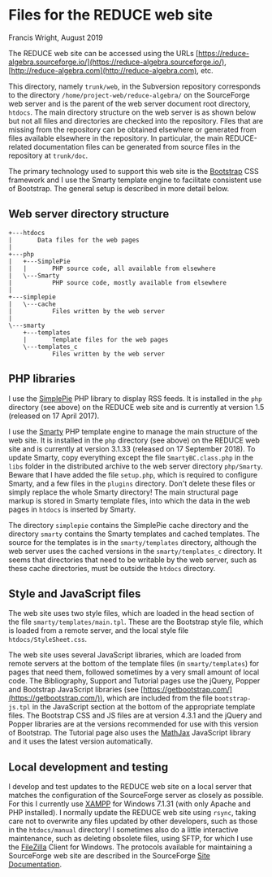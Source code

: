 Files for the REDUCE web site
=============================

Francis Wright, August 2019

The REDUCE web site can be accessed using the URLs
[https://reduce-algebra.sourceforge.io/](https://reduce-algebra.sourceforge.io/),
[http://reduce-algebra.com](http://reduce-algebra.com), etc.

This directory, namely `trunk/web`, in the Subversion repository
corresponds to the directory `/home/project-web/reduce-algebra/` on
the SourceForge web server and is the parent of the web server
document root directory, `htdocs`.  The main directory structure on
the web server is as shown below but not all files and directories are
checked into the repository.  Files that are missing from the
repository can be obtained elsewhere or generated from files available
elsewhere in the repository.  In particular, the main REDUCE-related
documentation files can be generated from source files in the
repository at `trunk/doc`.

The primary technology used to support this web site is the
[Bootstrap](https://getbootstrap.com/) CSS framework and I use the
Smarty template engine to facilitate consistent use of Bootstrap.  The
general setup is described in more detail below.

Web server directory structure
------------------------------

	+---htdocs
	|       Data files for the web pages
	|               
	+---php
	|   +---SimplePie
	|   |       PHP source code, all available from elsewhere
	|   \---Smarty
	|           PHP source code, mostly available from elsewhere
	|               
	+---simplepie
	|   \---cache
	|           Files written by the web server
	|           
	\---smarty
	    +---templates
	    |       Template files for the web pages
	    \---templates_c
	            Files written by the web server

PHP libraries
-------------

I use the [SimplePie](http://simplepie.org/) PHP library to display
RSS feeds.  It is installed in the `php` directory (see above) on the
REDUCE web site and is currently at version 1.5 (released on 17 April
2017).

I use the [Smarty](https://www.smarty.net/) PHP template engine to
manage the main structure of the web site.  It is installed in the
`php` directory (see above) on the REDUCE web site and is currently at
version 3.1.33 (released on 17 September 2018).  To update Smarty,
copy everything except the file `SmartyBC.class.php` in the `libs`
folder in the distributed archive to the web server directory
`php/Smarty`.  Beware that I have added the file `setup.php`, which is
required to configure Smarty, and a few files in the `plugins`
directory.  Don't delete these files or simply replace the whole
Smarty directory!  The main structural page markup is stored in Smarty
template files, into which the data in the web pages in `htdocs` is
inserted by Smarty.

The directory `simplepie` contains the SimplePie cache directory and
the directory `smarty` contains the Smarty templates and cached
templates.  The source for the templates is in the `smarty/templates`
directory, although the web server uses the cached versions in the
`smarty/templates_c` directory.  It seems that directories that need
to be writable by the web server, such as these cache directories,
must be outside the `htdocs` directory.

Style and JavaScript files
--------------------------

The web site uses two style files, which are loaded in the head
section of the file `smarty/templates/main.tpl`.  These are the
Bootstrap style file, which is loaded from a remote server, and the
local style file `htdocs/StyleSheet.css`.

The web site uses several JavaScript libraries, which are loaded from
remote servers at the bottom of the template files (in
`smarty/templates`) for pages that need them, followed sometimes by a
very small amount of local code.  The Bibliography, Support and
Tutorial pages use the jQuery, Popper and Bootstrap JavaScript
libraries (see
[https://getbootstrap.com/](https://getbootstrap.com/)), which are
included from the file `bootstrap-js.tpl` in the JavaScript section at
the bottom of the appropriate template files.  The Bootstrap CSS and
JS files are at version 4.3.1 and the jQuery and Popper libraries are
at the versions recommended for use with this version of Bootstrap.
The Tutorial page also uses the [MathJax](https://www.mathjax.org/)
JavaScript library and it uses the latest version automatically.

Local development and testing
-----------------------------

I develop and test updates to the REDUCE web site on a local server
that matches the configuration of the SourceForge server as closely as
possible.  For this I currently use
[XAMPP](https://www.apachefriends.org/index.html) for Windows 7.1.31
(with only Apache and PHP installed).  I normally update the REDUCE
web site using `rsync`, taking care not to overwrite any files updated
by other developers, such as those in the `htdocs/manual` directory!
I sometimes also do a little interactive maintenance, such as deleting
obsolete files, using SFTP, for which I use the
[FileZilla](https://filezilla-project.org/) Client for Windows.  The
protocols available for maintaining a SourceForge web site are
described in the SourceForge [Site
Documentation](https://sourceforge.net/p/forge/documentation/Project%20Web%20Services/).
